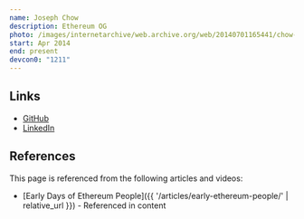 ```yaml
---
name: Joseph Chow
description: Ethereum OG
photo: /images/internetarchive/web.archive.org/web/20140701165441/chow-joseph.jpg
start: Apr 2014
end: present
devcon0: "1211"
---
```


## Links
- [GitHub](https://github.com/ethers)
- [LinkedIn](https://www.linkedin.com/in/josephmchow/)

## References

This page is referenced from the following articles and videos:

- [Early Days of Ethereum People]({{ '/articles/early-ethereum-people/' | relative_url }}) - Referenced in content

